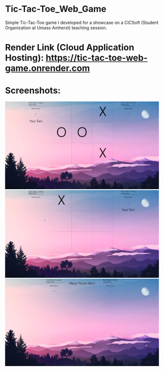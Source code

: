 # Tic-Tac-Toe_Web_Game
Simple Tic-Tac-Toe game I developed for a showcase on a CICSoft (Student Organization at Umass Amherst) teaching session.
# Render Link (Cloud Application Hosting): https://tic-tac-toe-web-game.onrender.com

# Screenshots:
![Final Move](./Tic-Tac-Toe_Screenshots/Final_Move.jpg)
![Games Won: 1](./Tic-Tac-Toe_Screenshots/Games_Won1.jpg)
![Player Won](./Tic-Tac-Toe_Screenshots/Player_Won.jpg)
